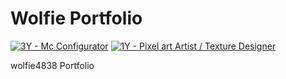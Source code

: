 # Wolfie Portfolio
[![3Y - Mc Configurator](https://img.shields.io/badge/3Y-Mc_Configurator-930F3A)](https://) [![1Y - Pixel art Artist / Texture Designer](https://img.shields.io/badge/1Y-Pixel_art_Artist_%2F_Texture_Designer-2097C4)](https://)

wolfie4838 Portfolio
